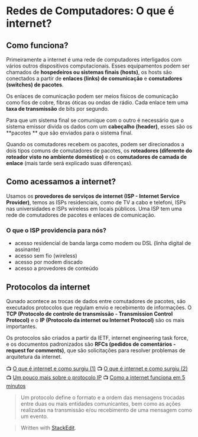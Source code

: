 ﻿# Redes de Computadores: O que é internet?

## Como funciona?

Primeiramente a internet é uma rede de computadores interligados com vários outros dispositivos computacionais. Esses equipamentos podem ser chamados de **hospedeiros ou sistemas finais (hosts)**, os hosts são conectados a partir de **enlaces (links) de comunicação**  e **comutadores (switches) de pacotes**.

Os enlaces de comunicação podem ser meios físicos de comunicação como fios de cobre, fibras óticas ou ondas de rádio. Cada enlace tem uma **taxa de transmissão** de bits por segundo.

Para que um sistema final se comunique com o outro é necessário que o sistema emissor divida os dados com um **cabeçalho (header)**, esses são os **pacotes ** que são enviados para o sistema final.

Quando os comutadores recebem os pacotes, podem ser direcionados a dois tipos comuns de comutadores de pacotes, os **roteadores (diferente do roteador visto no ambiente doméstico)** e os **comutadores de camada de enlace** (mais tarde será explicado suas diferenças).

## Como acessamos a internet?

Usamos os **provedores de serviços de internet (ISP - Internet Service Provider)**, temos as ISPs residenciais, como de TV a cabo e telefoni, ISPs nas universidades e ISPs wireless em locais públicos. Uma ISP tem uma rede de comutadores de pacotes e enlaces de comunicação.

### O que o ISP providencia para nós?

 - acesso residencial de banda larga como modem ou DSL (linha digital de assinante)
 - acesso sem fio (wireless)
 - acesso por modem discado
 - acesso a provedores de conteúdo 

## Protocolos da internet

Qunado acontece as trocas de dados entre comutadores de pacotes, são executados protocolos que regulam envio e recebimento de informações. O **TCP (Protocolo de controle de transmissão - Transmission Control Protocol)** e o **IP (Protocolo da internet ou Internet Protocol)** são os mais importantes.

Os protocolos são criados a partir da IETF, internet engineering task force, e os documentos padronizados são **RFCs (pedidos de comentários - request for comments)**, que são solicitações para resolver problemas de arquitetura da internet.

📺 [O que é internet e como surgiu (1)](https://youtu.be/Dxcc6ycZ73M)
📺 [O que é internet e como surgiu (2)](https://youtu.be/1UStbvRnwmQ)
📺 [Um pouco mais sobre o protocolo IP](https://youtu.be/HNQD0qJ0TC4)
📺 [Como a internet funciona em 5 minutos](https://youtu.be/7_LPdttKXPc)

> Um protocolo define o formato e a ordem das mensagens trocadas entre duas ou mais entidades comunicantes, bem como as ações realizadas na transmissão e/ou recebimento de uma mensagem como um evento.

> Written with [StackEdit](https://stackedit.io/).

